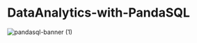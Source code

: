 # DataAnalytics-with-PandaSQL

![pandasql-banner (1)](https://user-images.githubusercontent.com/97119577/195966853-03f5130a-1465-45bb-8124-26929a45835d.jpg)


